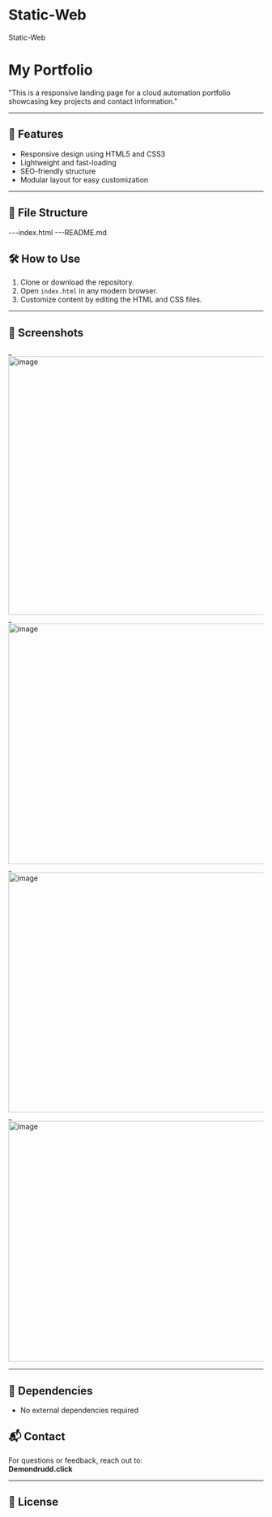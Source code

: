 # Static-Web
Static-Web 
# My Portfolio

"This is a responsive landing page for a cloud automation portfolio showcasing key projects and contact information."

---

## 🚀 Features

- Responsive design using HTML5 and CSS3
- Lightweight and fast-loading
- SEO-friendly structure
- Modular layout for easy customization

---

## 📁 File Structure
---index.html
---README.md

## 🛠️ How to Use

1. Clone or download the repository.
2. Open `index.html` in any modern browser.
3. Customize content by editing the HTML and CSS files.

---

## 📸 Screenshots

_ <img width="975" height="510" alt="image" src="https://github.com/user-attachments/assets/4386918e-6c2a-41fa-b2e1-dd49238cd2a3" />
_ <img width="975" height="475" alt="image" src="https://github.com/user-attachments/assets/f517a32c-0e4c-4da2-9c1a-33fe7eb472f5" />
_ <img width="975" height="473" alt="image" src="https://github.com/user-attachments/assets/69660c3a-b4c9-418b-83cd-6f0cbde44c3f" />
_ <img width="975" height="475" alt="image" src="https://github.com/user-attachments/assets/cf82370b-6799-4c38-ac13-a2af1a1452a6" />





 
 
 

---

## 📌 Dependencies

- No external dependencies required  

## 📬 Contact

For questions or feedback, reach out to:  
**Demondrudd.click**

---

## 📄 License
